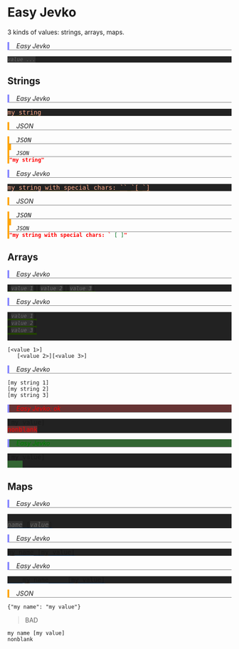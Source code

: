 # Easy Jevko

<style>
.code {
  background-color: #222;
}
.ph {
  color: #666;
  background-color: #333;
  font-style: italic;
}
.str {
  color: #fa8;
  text-decoration: solid underline #430 4px;
}
.array {
  text-decoration: solid underline #240 4px;
}
.map {
  text-decoration: solid underline #024 4px;
}
.di {
  text-decoration: solid underline #642 4px;
}
.name {
  text-decoration: solid underline #246 4px;
}
.bad {
  color: red;
  background-color: #633;
}
.good {
  color: green;
  background-color: #363;
}
.ej {
  border-left: 4px solid #88f;
}
.ej:before {
  content: "Easy Jevko";
  display: block;
  border-bottom: 1px solid gray;
  font-style: italic;
  padding-left: 1rem;
}
.json {
  border-left: 4px solid orange;
}
.json:before {
  content: "JSON";
  display: block;
  border-bottom: 1px solid gray;
  font-style: italic;
  padding-left: 1rem;
}
.ej.bad {
  color: red;
}
.ej.good {
  color: green;
}
.ej.bad:before {
  content: "Easy Jevko: ok"
}
</style>

3 kinds of values: strings, arrays, maps.

<div class="ej"></div>
<pre class="code">
<small class="ph">value ...</small>
</pre>


## Strings

<div class="ej"></div>
<pre class="code">
<span class="str">my string</span>
</pre>

<div class="json"></div>

```json
"my string"
```

<div class="ej"></div>
<pre class="code">
<span class="str">my string with special chars: <span class="di">``</span> <span class="di">`[</span> <span class="di">`]</span></span>
</pre>

<div class="json"></div>

```json
"my string with special chars: ` [ ]"
```

## Arrays

<div class="ej"></div>
<pre class="code">
<span class="array">[<small class="ph">value 1</small>][<small class="ph">value 2</small>][<small class="ph">value 3</small>]</span>
</pre>

<div class="ej"></div>
<pre class="code">
<span class="array">[<small class="ph">value 1</small>]
[<small class="ph">value 2</small>]
[<small class="ph">value 3</small>]
</span>
</pre>

```
[<value 1>]
   [<value 2>][<value 3>]
```

<div class="ej"></div>

```
[my string 1]
[my string 2]
[my string 3]
```

<div class="ej bad"></div>
<pre class="code">
[my value]
<span class="bad">nonblank</span>
</pre>

<div class="ej good"></div>
<pre class="code">
[my value]
<span class="good">    </span>
</pre>


## Maps

<div class="ej"></div>
<pre class="code">
<span class="map">
<span class="ph">name</span> [<span class="ph">value</span>]
</span></pre>


<div class="ej"></div>
<pre class="code">
<span class="map"><span class="name">my name</span> [my value]</span>
</pre>

<div class="ej"></div>
<pre class="code">
<span class="map">    <span class="name">my name</span>     [my value]</span>
</pre>


<div class="json"></div>

```
{"my name": "my value"}
```

> BAD
```
my name [my value]
nonblank
```